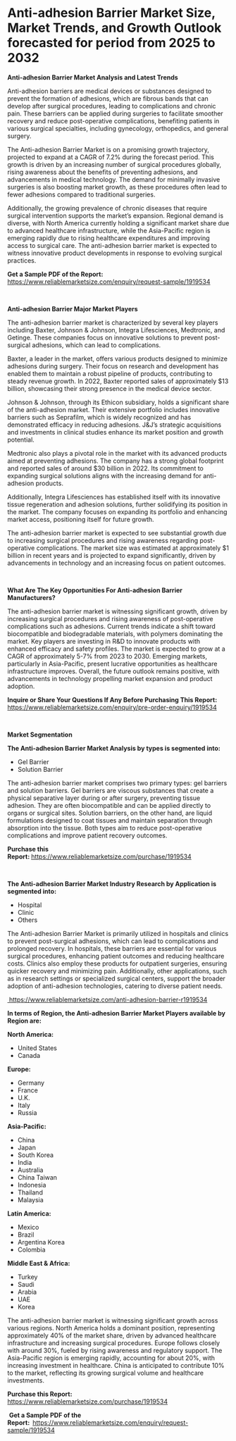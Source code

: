 <p><h1>Anti-adhesion Barrier Market Size, Market Trends, and Growth Outlook forecasted for period from 2025 to 2032</h1></p><p><strong>Anti-adhesion Barrier Market Analysis and Latest Trends</strong></p>
<p><p>Anti-adhesion barriers are medical devices or substances designed to prevent the formation of adhesions, which are fibrous bands that can develop after surgical procedures, leading to complications and chronic pain. These barriers can be applied during surgeries to facilitate smoother recovery and reduce post-operative complications, benefiting patients in various surgical specialties, including gynecology, orthopedics, and general surgery.</p><p>The Anti-adhesion Barrier Market is on a promising growth trajectory, projected to expand at a CAGR of 7.2% during the forecast period. This growth is driven by an increasing number of surgical procedures globally, rising awareness about the benefits of preventing adhesions, and advancements in medical technology. The demand for minimally invasive surgeries is also boosting market growth, as these procedures often lead to fewer adhesions compared to traditional surgeries. </p><p>Additionally, the growing prevalence of chronic diseases that require surgical intervention supports the market’s expansion. Regional demand is diverse, with North America currently holding a significant market share due to advanced healthcare infrastructure, while the Asia-Pacific region is emerging rapidly due to rising healthcare expenditures and improving access to surgical care. The anti-adhesion barrier market is expected to witness innovative product developments in response to evolving surgical practices.</p></p>
<p><strong>Get a Sample PDF of the Report:&nbsp;</strong> <a href="https://www.reliablemarketsize.com/enquiry/request-sample/1919534?utm_campaign=3495&utm_medium=2&utm_source=Github&utm_content=ia&utm_term=16042025&utm_id=anti-adhesion-barrier">https://www.reliablemarketsize.com/enquiry/request-sample/1919534</a></p>
<p>&nbsp;</p>
<p><strong>Anti-adhesion Barrier Major Market Players</strong></p>
<p><p>The anti-adhesion barrier market is characterized by several key players including Baxter, Johnson & Johnson, Integra Lifesciences, Medtronic, and Getinge. These companies focus on innovative solutions to prevent post-surgical adhesions, which can lead to complications.</p><p>Baxter, a leader in the market, offers various products designed to minimize adhesions during surgery. Their focus on research and development has enabled them to maintain a robust pipeline of products, contributing to steady revenue growth. In 2022, Baxter reported sales of approximately $13 billion, showcasing their strong presence in the medical device sector.</p><p>Johnson & Johnson, through its Ethicon subsidiary, holds a significant share of the anti-adhesion market. Their extensive portfolio includes innovative barriers such as Seprafilm, which is widely recognized and has demonstrated efficacy in reducing adhesions. J&J’s strategic acquisitions and investments in clinical studies enhance its market position and growth potential.</p><p>Medtronic also plays a pivotal role in the market with its advanced products aimed at preventing adhesions. The company has a strong global footprint and reported sales of around $30 billion in 2022. Its commitment to expanding surgical solutions aligns with the increasing demand for anti-adhesion products.</p><p>Additionally, Integra Lifesciences has established itself with its innovative tissue regeneration and adhesion solutions, further solidifying its position in the market. The company focuses on expanding its portfolio and enhancing market access, positioning itself for future growth.</p><p>The anti-adhesion barrier market is expected to see substantial growth due to increasing surgical procedures and rising awareness regarding post-operative complications. The market size was estimated at approximately $1 billion in recent years and is projected to expand significantly, driven by advancements in technology and an increasing focus on patient outcomes.</p></p>
<p>&nbsp;</p>
<p><strong>What Are The Key Opportunities For Anti-adhesion Barrier Manufacturers?</strong></p>
<p><p>The anti-adhesion barrier market is witnessing significant growth, driven by increasing surgical procedures and rising awareness of post-operative complications such as adhesions. Current trends indicate a shift toward biocompatible and biodegradable materials, with polymers dominating the market. Key players are investing in R&D to innovate products with enhanced efficacy and safety profiles. The market is expected to grow at a CAGR of approximately 5-7% from 2023 to 2030. Emerging markets, particularly in Asia-Pacific, present lucrative opportunities as healthcare infrastructure improves. Overall, the future outlook remains positive, with advancements in technology propelling market expansion and product adoption.</p></p>
<p><strong>Inquire or Share Your Questions If Any Before Purchasing This Report:</strong> <a href="https://www.reliablemarketsize.com/enquiry/pre-order-enquiry/1919534?utm_campaign=3495&utm_medium=2&utm_source=Github&utm_content=ia&utm_term=16042025&utm_id=anti-adhesion-barrier">https://www.reliablemarketsize.com/enquiry/pre-order-enquiry/1919534</a></p>
<p>&nbsp;</p>
<p><strong>Market Segmentation</strong></p>
<p><strong>The Anti-adhesion Barrier Market Analysis by types is segmented into:</strong></p>
<p><ul><li>Gel Barrier</li><li>Solution Barrier</li></ul></p>
<p><p>The anti-adhesion barrier market comprises two primary types: gel barriers and solution barriers. Gel barriers are viscous substances that create a physical separative layer during or after surgery, preventing tissue adhesion. They are often biocompatible and can be applied directly to organs or surgical sites. Solution barriers, on the other hand, are liquid formulations designed to coat tissues and maintain separation through absorption into the tissue. Both types aim to reduce post-operative complications and improve patient recovery outcomes.</p></p>
<p><strong>Purchase this Report:&nbsp;</strong><a href="https://www.reliablemarketsize.com/purchase/1919534?utm_campaign=3495&utm_medium=2&utm_source=Github&utm_content=ia&utm_term=16042025&utm_id=anti-adhesion-barrier">https://www.reliablemarketsize.com/purchase/1919534</a></p>
<p>&nbsp;</p>
<p><strong>The Anti-adhesion Barrier Market Industry Research by Application is segmented into:</strong></p>
<p><ul><li>Hospital</li><li>Clinic</li><li>Others</li></ul></p>
<p><p>The Anti-adhesion Barrier Market is primarily utilized in hospitals and clinics to prevent post-surgical adhesions, which can lead to complications and prolonged recovery. In hospitals, these barriers are essential for various surgical procedures, enhancing patient outcomes and reducing healthcare costs. Clinics also employ these products for outpatient surgeries, ensuring quicker recovery and minimizing pain. Additionally, other applications, such as in research settings or specialized surgical centers, support the broader adoption of anti-adhesion technologies, catering to diverse patient needs.</p></p>
<p><a href="https://www.reliablemarketsize.com/anti-adhesion-barrier-r1919534?utm_campaign=3495&utm_medium=2&utm_source=Github&utm_content=ia&utm_term=16042025&utm_id=anti-adhesion-barrier">&nbsp;https://www.reliablemarketsize.com/anti-adhesion-barrier-r1919534</a></p>
<p><strong>In terms of Region, the Anti-adhesion Barrier Market Players available by Region are:</strong></p>
<p>
    <p> <strong> North America: </strong>
        <ul>
            <li>United States</li>
            <li>Canada</li>
        </ul>
        </p> 
    <p> <strong> Europe: </strong>
        <ul>
            <li>Germany</li>
            <li>France</li>
            <li>U.K.</li>
            <li>Italy</li>
            <li>Russia</li>
        </ul>
        </p> 
    <p> <strong> Asia-Pacific: </strong>
        <ul>
            <li>China</li>
            <li>Japan</li>
            <li>South Korea</li>
            <li>India</li>
            <li>Australia</li>
            <li>China Taiwan</li>
            <li>Indonesia</li>
            <li>Thailand</li>
            <li>Malaysia</li>
        </ul>
        </p> 
    <p> <strong> Latin America: </strong>
        <ul>
            <li>Mexico</li>
            <li>Brazil</li>
            <li>Argentina Korea</li>
            <li>Colombia</li>
        </ul>
        </p> 
    <p> <strong> Middle East & Africa: </strong>
        <ul>
            <li>Turkey</li>
            <li>Saudi</li>
            <li>Arabia</li>
            <li>UAE</li>
            <li>Korea</li>
        </ul>
    </p>
    </p>
<p><p>The anti-adhesion barrier market is witnessing significant growth across various regions. North America holds a dominant position, representing approximately 40% of the market share, driven by advanced healthcare infrastructure and increasing surgical procedures. Europe follows closely with around 30%, fueled by rising awareness and regulatory support. The Asia-Pacific region is emerging rapidly, accounting for about 20%, with increasing investment in healthcare. China is anticipated to contribute 10% to the market, reflecting its growing surgical volume and healthcare investments.</p></p>
<p><strong>Purchase this Report: </strong><a href="https://www.reliablemarketsize.com/purchase/1919534?utm_campaign=3495&utm_medium=2&utm_source=Github&utm_content=ia&utm_term=16042025&utm_id=anti-adhesion-barrier">https://www.reliablemarketsize.com/purchase/1919534</a></p>
<p>&nbsp;<strong>Get a Sample PDF of the Report:&nbsp;&nbsp;</strong><a href="https://www.reliablemarketsize.com/enquiry/request-sample/1919534?utm_campaign=3495&utm_medium=2&utm_source=Github&utm_content=ia&utm_term=16042025&utm_id=anti-adhesion-barrier">https://www.reliablemarketsize.com/enquiry/request-sample/1919534</a></p>
<p><strong></strong></p>
<p><p></p><p></p><p></p></p>